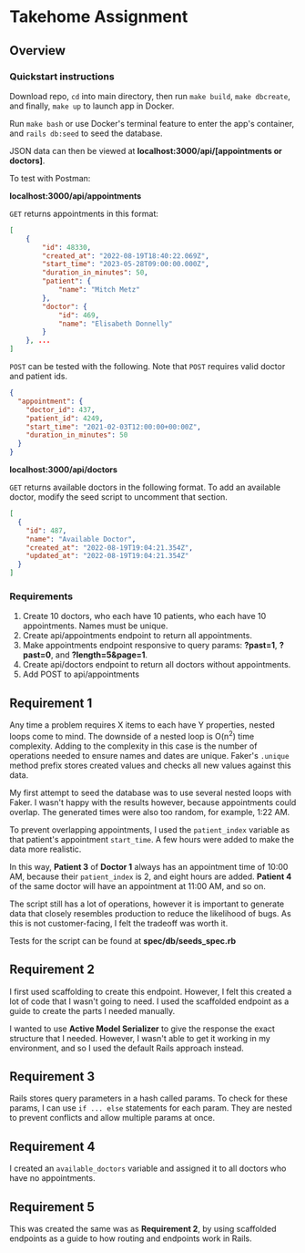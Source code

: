 # Takehome Assignment

## Overview

### Quickstart instructions

Download repo, `cd` into main directory, then run `make build`, `make dbcreate`, and finally, `make up` to launch app in Docker.

Run `make bash` or use Docker's terminal feature to enter the app's container, and `rails db:seed` to seed the database.

JSON data can then be viewed at **localhost:3000/api/[appointments or doctors]**.

To test with Postman:

**localhost:3000/api/appointments**

`GET` returns appointments in this format:

```json
[
    {
        "id": 48330,
        "created_at": "2022-08-19T18:40:22.069Z",
        "start_time": "2023-05-28T09:00:00.000Z",
        "duration_in_minutes": 50,
        "patient": {
            "name": "Mitch Metz"
        },
        "doctor": {
            "id": 469,
            "name": "Elisabeth Donnelly"
        }
    }, ...
]
```

`POST` can be tested with the following. Note that `POST` requires valid doctor and patient ids.

```json
{
  "appointment": {
    "doctor_id": 437,
    "patient_id": 4249,
    "start_time": "2021-02-03T12:00:00+00:00Z",
    "duration_in_minutes": 50
  }
}
```

**localhost:3000/api/doctors**

`GET` returns available doctors in the following format. To add an available doctor, modify the seed script to uncomment that section.

```json
[
  {
    "id": 487,
    "name": "Available Doctor",
    "created_at": "2022-08-19T19:04:21.354Z",
    "updated_at": "2022-08-19T19:04:21.354Z"
  }
]
```

### Requirements

1. Create 10 doctors, who each have 10 patients, who each have 10 appointments. Names must be unique.
2. Create api/appointments endpoint to return all appointments.
3. Make appointments endpoint responsive to query params: **?past=1**, **?past=0**, and **?length=5&page=1**.
4. Create api/doctors endpoint to return all doctors without appointments.
5. Add POST to api/appointments

## Requirement 1

Any time a problem requires X items to each have Y properties, nested loops come to mind. The downside of a nested loop is O(n<sup>2</sup>) time complexity. Adding to the complexity in this case is the number of operations needed to ensure names and dates are unique. Faker's `.unique` method prefix stores created values and checks all new values against this data.

My first attempt to seed the database was to use several nested loops with Faker. I wasn't happy with the results however, because appointments could overlap. The generated times were also too random, for example, 1:22 AM.

To prevent overlapping appointments, I used the `patient_index` variable as that patient's appointment `start_time`. A few hours were added to make the data more realistic.

In this way, **Patient 3** of **Doctor 1** always has an appointment time of 10:00 AM, because their `patient_index` is 2, and eight hours are added. **Patient 4** of the same doctor will have an appointment at 11:00 AM, and so on.

The script still has a lot of operations, however it is important to generate data that closely resembles production to reduce the likelihood of bugs. As this is not customer-facing, I felt the tradeoff was worth it.

Tests for the script can be found at **spec/db/seeds_spec.rb**

## Requirement 2

I first used scaffolding to create this endpoint. However, I felt this created a lot of code that I wasn't going to need. I used the scaffolded endpoint as a guide to create the parts I needed manually.

I wanted to use **Active Model Serializer** to give the response the exact structure that I needed. However, I wasn't able to get it working in my environment, and so I used the default Rails approach instead.

## Requirement 3

Rails stores query parameters in a hash called params. To check for these params, I can use `if ... else` statements for each param. They are nested to prevent conflicts and allow multiple params at once.

## Requirement 4

I created an `available_doctors` variable and assigned it to all doctors who have no appointments.

## Requirement 5

This was created the same was as **Requirement 2**, by using scaffolded endpoints as a guide to how routing and endpoints work in Rails.
